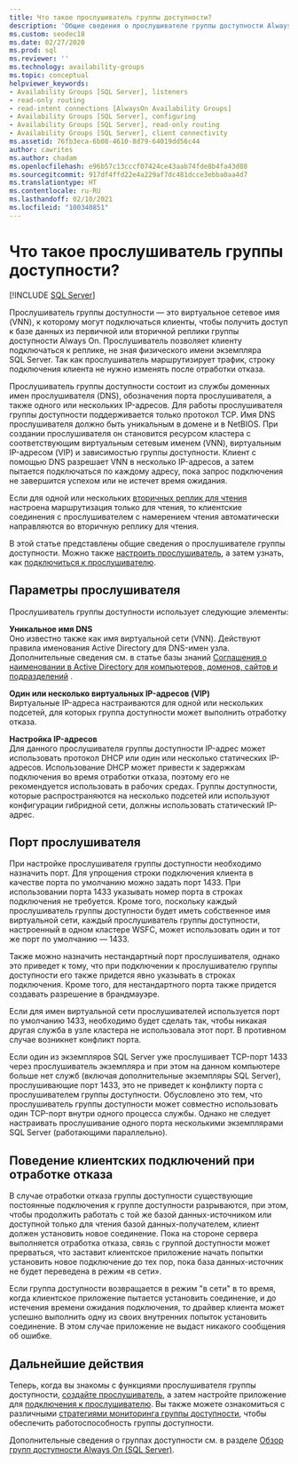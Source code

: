 ```yaml
---
title: Что такое прослушиватель группы доступности?
description: 'Общие сведения о прослушивателе группы доступности Always On и способах автоматического перенаправления трафика на требуемый сервер. '
ms.custom: seodec18
ms.date: 02/27/2020
ms.prod: sql
ms.reviewer: ''
ms.technology: availability-groups
ms.topic: conceptual
helpviewer_keywords:
- Availability Groups [SQL Server], listeners
- read-only routing
- read-intent connections [AlwaysOn Availability Groups]
- Availability Groups [SQL Server], configuring
- Availability Groups [SQL Server], read-only routing
- Availability Groups [SQL Server], client connectivity
ms.assetid: 76fb3eca-6b08-4610-8d79-64019dd56c44
author: cawrites
ms.author: chadam
ms.openlocfilehash: e96b57c13cccf07424ce43aab74fde8b4fa43d08
ms.sourcegitcommit: 917df4ffd22e4a229af7dc481dcce3ebba0aa4d7
ms.translationtype: HT
ms.contentlocale: ru-RU
ms.lasthandoff: 02/10/2021
ms.locfileid: "100340851"
---
```

# <a name="what-is-an-availability-group-listener"></a>Что такое прослушиватель группы доступности?  
[!INCLUDE [SQL Server](../../../includes/applies-to-version/sqlserver.md)]

Прослушиватель группы доступности ― это виртуальное сетевое имя (VNN), к которому могут подключаться клиенты, чтобы получить доступ к базе данных из первичной или вторичной реплики группы доступности Always On. Прослушиватель позволяет клиенту подключаться к реплике, не зная физического имени экземпляра SQL Server. Так как прослушиватель маршрутизирует трафик, строку подключения клиента не нужно изменять после отработки отказа. 

Прослушиватель группы доступности состоит из службы доменных имен прослушивателя (DNS), обозначения порта прослушивателя, а также одного или нескольких IP-адресов. Для работы прослушивателя группы доступности поддерживается только протокол TCP.  Имя DNS прослушивателя должно быть уникальным в домене и в NetBIOS.  При создании прослушивателя он становится ресурсом кластера с соответствующим виртуальным сетевым именем (VNN), виртуальным IP-адресом (VIP) и зависимостью группы доступности. Клиент с помощью DNS разрешает VNN в несколько IP-адресов, а затем пытается подключаться по каждому адресу, пока запрос подключения не завершится успехом или не истечет время ожидания.  
  
Если для одной или нескольких [вторичных реплик для чтения](../../../database-engine/availability-groups/windows/active-secondaries-readable-secondary-replicas-always-on-availability-groups.md) настроена маршрутизация только для чтения, то клиентские соединения с прослушивателем с намерением чтения автоматически направляются во вторичную реплику для чтения. 
  
В этой статье представлены общие сведения о прослушивателе группы доступности. Можно также [настроить прослушиватель](create-or-configure-an-availability-group-listener-sql-server.md), а затем узнать, как [подключиться к прослушивателю](listeners-client-connectivity-application-failover.md).
  
  
##  <a name="listener-parameters"></a><a name="AGlConfig"></a> Параметры прослушивателя  

 Прослушиватель группы доступности использует следующие элементы:
  
 **Уникальное имя DNS**  
 Оно известно также как имя виртуальной сети (VNN). Действуют правила именования Active Directory для DNS-имен узла. Дополнительные сведения см. в статье базы знаний [Соглашения о наименовании в Active Directory для компьютеров, доменов, сайтов и подразделений](https://support.microsoft.com/kb/909264) .  
  
**Один или несколько виртуальных IP-адресов (VIP)**  
 Виртуальные IP-адреса настраиваются для одной или нескольких подсетей, для которых группа доступности может выполнить отработку отказа.  
  
**Настройка IP-адресов**  
 Для данного прослушивателя группы доступности IP-адрес может использовать протокол DHCP или один или несколько статических IP-адресов. Использование DHCP может привести к задержкам подключения во время отработки отказа, поэтому его не рекомендуется использовать в рабочих средах. Группы доступности, которые распространяются на несколько подсетей или используют конфигурации гибридной сети, должны использовать статический IP-адрес. 
 
  
##  <a name="listener-port"></a><a name="SelectListenerPort"></a> Порт прослушивателя 
 При настройке прослушивателя группы доступности необходимо назначить порт.  Для упрощения строки подключения клиента в качестве порта по умолчанию можно задать порт 1433. При использовании порта 1433 указывать номер порта в строках подключения не требуется. Кроме того, поскольку каждый прослушиватель группы доступности будет иметь собственное имя виртуальной сети, каждый прослушиватель группы доступности, настроенный в одном кластере WSFC, может использовать один и тот же порт по умолчанию ― 1433.  
  
 Также можно назначить нестандартный порт прослушивателя, однако это приведет к тому, что при подключении к прослушивателю группы доступности его также придется явно указывать в строках подключения.  Кроме того, для нестандартного порта также придется создавать разрешение в брандмауэре.  
  
 Если для имен виртуальной сети прослушивателей используется порт по умолчанию 1433, необходимо будет сделать так, чтобы никакая другая служба в узле кластера не использовала этот порт. В противном случае возникнет конфликт порта.  
  
 Если один из экземпляров SQL Server уже прослушивает TCP-порт 1433 через прослушиватель экземпляра и при этом на данном компьютере больше нет служб (включая дополнительные экземпляры SQL Server), прослушивающие порт 1433, это не приведет к конфликту порта с прослушивателем группы доступности.  Обусловлено это тем, что прослушиватель группы доступности может совместно использовать один TCP-порт внутри одного процесса службы.  Однако не следует настраивать прослушивание одного порта несколькими экземплярами SQL Server (работающими параллельно).  
  
  
##  <a name="behavior-of-client-connections-on-failover"></a><a name="CCBehaviorOnFailover"></a> Поведение клиентских подключений при отработке отказа  

 В случае отработки отказа группы доступности существующие постоянные подключения к группе доступности разрываются, при этом, чтобы продолжить работать с той же базой данных-источником или доступной только для чтения базой данных-получателем, клиент должен установить новое соединение.  Пока на стороне сервера выполняется отработка отказа, связь с группой доступности может прерваться, что заставит клиентское приложение начать попытки установить новое подключение до тех пор, пока база данных-источник не будет переведена в режим «в сети».  
  
 Если группа доступности возвращается в режим "в сети" в то время, когда клиентское приложение пытается установить соединение, и до истечения времени ожидания подключения, то драйвер клиента может успешно выполнить одну из своих внутренних попыток установить соединение. В этом случае приложение не выдаст никакого сообщения об ошибке.  


## <a name="next-steps"></a>Дальнейшие действия

Теперь, когда вы знакомы с функциями прослушивателя группы доступности, [создайте прослушиватель](create-or-configure-an-availability-group-listener-sql-server.md), а затем настройте приложение для [подключения к прослушивателю](listeners-client-connectivity-application-failover.md). Вы также можете ознакомиться с различными [стратегиями мониторинга группы доступности](monitoring-of-availability-groups-sql-server.md), чтобы обеспечить работоспособность группы доступности. 

Дополнительные сведения о группах доступности см. в разделе [Обзор групп доступности Always On (SQL Server)](../../../database-engine/availability-groups/windows/overview-of-always-on-availability-groups-sql-server.md). 
  

  
  
